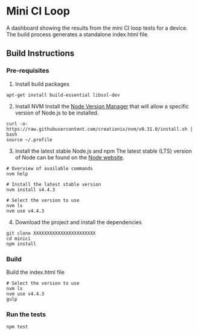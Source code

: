 # Mini CI Loop

A dashboard showing the results from the mini CI loop tests for a device.
The build process generates a standalone index.html file.

## Build Instructions

### Pre-requisites

1. Install build packages
```
apt-get install build-essential libssl-dev
```

2. Install NVM
Install the [Node Version Manager](https://github.com/creationix/nvm) that will allow a specific
version of Node.js to be installed.
```
curl -o- https://raw.githubusercontent.com/creationix/nvm/v0.31.0/install.sh | bash
source ~/.profile
```

3. Install the latest stable Node.js and npm
The latest stable (LTS) version of Node can be found on the [Node website](nodejs.org).
```
# Overview of available commands
nvm help

# Install the latest stable version
nvm install v4.4.3

# Select the version to use
nvm ls
nvm use v4.4.3
```

4. Download the project and install the dependencies
```
git clone XXXXXXXXXXXXXXXXXXXXXXX
cd minici
npm install
```

### Build
Build the index.html file
```
# Select the version to use
nvm ls
nvm use v4.4.3
gulp
```

### Run the tests
```
npm test
```
